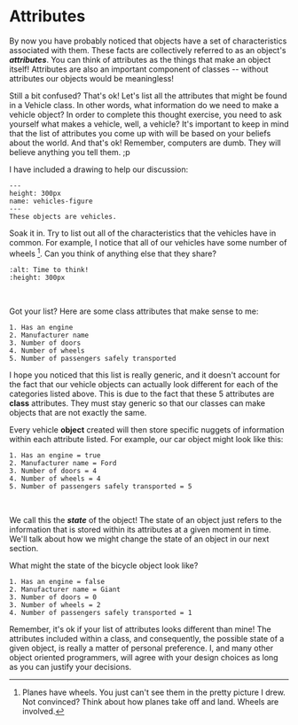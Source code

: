 Attributes
==========

By now you have probably noticed that objects have a set of characteristics associated with them. These facts are collectively referred to as an object's
<b><i>attributes</i></b>. You can think of attributes as the things that make an object itself! Attributes are also an important component of classes -- without attributes our objects
would be meaningless!

Still a bit confused? That's ok! Let's list all the attributes that might be found in a Vehicle class. In other words, what information do we need to make a vehicle object? In 
order to complete this thought exercise, you need to ask yourself what makes a vehicle, well, a vehicle? It's important to keep in mind that the list of attributes you come up with will
be based on your beliefs about the world. And that's ok! Remember, computers are dumb. They will believe anything you tell them. ;p

 I have included a drawing to help our discussion:

```{figure} Vehicles.png
---
height: 300px
name: vehicles-figure
---
These objects are vehicles.
```
Soak it in. Try to list out all of the characteristics that the vehicles have in common. For example, I notice that all of our vehicles have some number of wheels [^*].
Can you think of anything else that they share? 
<br>

```{image} https://media.giphy.com/media/DfSXiR60W9MVq/giphy.gif
:alt: Time to think!
:height: 300px
```
<br>

Got your list? Here are some class attributes that make sense to me:

```{admonition} My Class Attributes
1. Has an engine
2. Manufacturer name
3. Number of doors 
4. Number of wheels
5. Number of passengers safely transported 
```

I hope you noticed that this list is really generic, and it doesn't account for the fact that our vehicle objects can actually look different for each of the categories listed above. This
is due to the fact that these 5 attributes are <b>class</b> attributes. They must stay generic so that our classes can make objects that are not exactly the same.

Every vehicle <b>object</b> created will then store specific nuggets of information within each attribute listed. For example, our car object might look like this:

```{admonition} Car Object
1. Has an engine = true
2. Manufacturer name = Ford
3. Number of doors = 4
4. Number of wheels = 4
5. Number of passengers safely transported = 5
```

<br>

We call this the <b><i>state</i></b> of the object! The state of an object just refers to the information that is stored within its attributes at a given moment in time. We'll talk about
how we might change the state of an object in our next section.

What might the state of the bicycle object look like?

```{admonition} State of Bicycle Object
1. Has an engine = false
2. Manufacturer name = Giant
3. Number of doors = 0
3. Number of wheels = 2
4. Number of passengers safely transported = 1
```

Remember, it's ok if your list of attributes looks different than mine! The attributes included within a class, and consequently, the possible state of a given object, is really a 
matter of personal preference. I, and many other object oriented programmers, will agree with your design choices as long as you can justify your decisions. 

[^*]: Planes have wheels. You just can't see them in the pretty picture I drew. Not convinced? Think about how planes take off and land. Wheels are involved.
